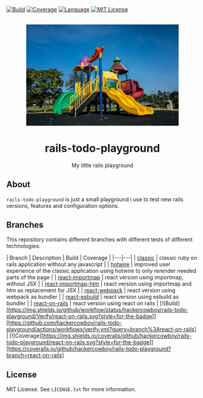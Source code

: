 <div id="top"></div>

[![Build][build-shield]][build-url]
[![Coverage][coverage-shield]][coverage-url]
[![Language][language-shield]][build-url]
[![MIT License][license-shield]][license-url]


<br />
<div align="center">
  <a href="https://github.com/hackercowboy/rails-todo-playground">
    <img src="./playground.jpg" alt="Logo" style="max-width: 400px;">
  </a>

<h1 align="center">rails-todo-playground</h1>
  <p align="center">
    My little rails playground
  </p>
</div>

## About

`rails-todo-playground` is just a small playground i use to test new rails versions, features and configuration options.

## Branches

This repository contains different branches with different tests of different technologies:

| Branch | Description | Build | Coverage |
|---|---|
| [classic](https://github.com/hackercowboy/rails-todo-playground/tree/classic) | classic ruby on rails application without any javascript |
| [hotwire](https://github.com/hackercowboy/rails-todo-playground/tree/hotwire) | improved user experience of the classic application using hotwire to only rerender needed parts of the page |
| [react-importmap](https://github.com/hackercowboy/rails-todo-playground/tree/react-importmap) | react version using importmap, without JSX |
| [react-importmap-htm](https://github.com/hackercowboy/rails-todo-playground/tree/react-importmap-htm) | react version using importmap and htm as replacement for JSX |
| [react-webpack](https://github.com/hackercowboy/rails-todo-playground/tree/react-webpack) | react version using webpack as bundler |
| [react-esbuild](https://github.com/hackercowboy/rails-todo-playground/tree/react-esbuild) | react version using esbuild as bundler |
| [react-on-rails](https://github.com/hackercowboy/rails-todo-playground/tree/react-on-rails) | react version using react on rails | [![Build][https://img.shields.io/github/workflow/status/hackercowboy/rails-todo-playground/Verify/react-on-rails.svg?style=for-the-badge]][https://github.com/hackercowboy/rails-todo-playground/actions/workflows/verify.yml?query=branch%3Areact-on-rails] | [![Coverage][https://img.shields.io/coveralls/github/hackercowboy/rails-todo-playground/react-on-rails.svg?style=for-the-badge]][https://coveralls.io/github/hackercowboy/rails-todo-playground?branch=react-on-rails]

## License

MIT License. See `LICENSE.txt` for more information.


[build-shield]: https://img.shields.io/github/workflow/status/hackercowboy/rails-todo-playground/Verify.svg?style=for-the-badge
[build-url]: https://github.com/hackercowboy/rails-todo-playground/actions/workflows/main.yml
[language-shield]: https://img.shields.io/github/languages/top/hackercowboy/rails-todo-playground.svg?style=for-the-badge
[language-url]: https://github.com/hackercowboy/rails-todo-playground
[coverage-shield]: https://img.shields.io/coveralls/github/hackercowboy/rails-todo-playground.svg?style=for-the-badge
[coverage-url]: https://coveralls.io/github/hackercowboy/rails-todo-playground
[license-shield]: https://img.shields.io/github/license/hackercowboy/rails-todo-playground.svg?style=for-the-badge
[license-url]: https://github.com/hackercowboy/rails-todo-playground/blob/master/LICENSE.txt

